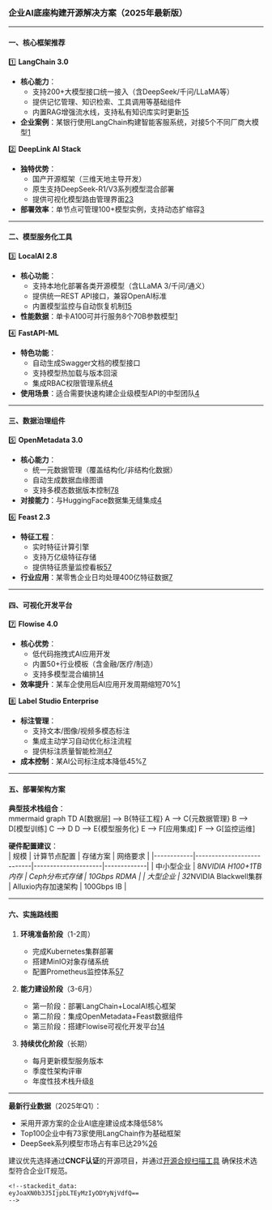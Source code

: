 ### 企业AI底座构建开源解决方案（2025年最新版）

----------

#### **一、核心框架推荐**

1️⃣  **LangChain 3.0**

-   **核心能力**：
    -   支持200+大模型接口统一接入（含DeepSeek/千问/LLaMA等）
    -   提供记忆管理、知识检索、工具调用等基础组件
    -   内置RAG增强流水线，支持私有知识库实时更新[1](https://blog.csdn.net/weixin_54184443/article/details/132654753)[5](https://blog.csdn.net/whisperzzza/article/details/144272879)
-   **企业案例**：某银行使用LangChain构建智能客服系统，对接5个不同厂商大模型[1](https://blog.csdn.net/weixin_54184443/article/details/132654753)

2️⃣  **DeepLink AI Stack**

-   **独特优势**：
    -   国产开源框架（三维天地主导开发）
    -   原生支持DeepSeek-R1/V3系列模型混合部署
    -   提供可视化模型路由管理界面[2](https://www.163.com/dy/article/JO56JPSI0519QIKK.html)[3](http://yuanchuang.10jqka.com.cn/20250211/c665954346.shtml)
-   **部署效率**：单节点可管理100+模型实例，支持动态扩缩容[3](http://yuanchuang.10jqka.com.cn/20250211/c665954346.shtml)

----------

#### **二、模型服务化工具**

3️⃣  **LocalAI 2.8**

-   **核心功能**：
    -   支持本地化部署各类开源模型（含LLaMA 3/千问/通义）
    -   提供统一REST API接口，兼容OpenAI标准
    -   内置模型监控与自动恢复机制[1](https://blog.csdn.net/weixin_54184443/article/details/132654753)[5](https://blog.csdn.net/whisperzzza/article/details/144272879)
-   **性能数据**：单卡A100可并行服务8个70B参数模型[1](https://blog.csdn.net/weixin_54184443/article/details/132654753)

4️⃣  **FastAPI-ML**

-   **特色功能**：
    -   自动生成Swagger文档的模型接口
    -   支持模型热加载与版本回滚
    -   集成RBAC权限管理系统[4](https://blog.csdn.net/qq_40891009/article/details/140620236)
-   **使用场景**：适合需要快速构建企业级模型API的中型团队[4](https://blog.csdn.net/qq_40891009/article/details/140620236)

----------

#### **三、数据治理组件**

5️⃣  **OpenMetadata 3.0**

-   **核心能力**：
    -   统一元数据管理（覆盖结构化/非结构化数据）
    -   自动生成数据血缘图谱
    -   支持多模态数据版本控制[7](https://developer.baidu.com/article/details/2687406)[8](https://m.jrj.com.cn/rss/yidianzixun/2024/12/27/46875504.shtml)
-   **对接能力**：与HuggingFace数据集无缝集成[4](https://blog.csdn.net/qq_40891009/article/details/140620236)

6️⃣  **Feast 2.3**

-   **特征工程**：
    -   实时特征计算引擎
    -   支持万亿级特征存储
    -   提供特征质量监控看板[5](https://blog.csdn.net/whisperzzza/article/details/144272879)[7](https://developer.baidu.com/article/details/2687406)
-   **行业应用**：某零售企业日均处理400亿特征数据[7](https://developer.baidu.com/article/details/2687406)

----------

#### **四、可视化开发平台**

7️⃣  **Flowise 4.0**

-   **核心优势**：
    -   低代码拖拽式AI应用开发
    -   内置50+行业模板（含金融/医疗/制造）
    -   支持多模型混合编排[1](https://blog.csdn.net/weixin_54184443/article/details/132654753)[4](https://blog.csdn.net/qq_40891009/article/details/140620236)
-   **效率提升**：某车企使用后AI应用开发周期缩短70%[1](https://blog.csdn.net/weixin_54184443/article/details/132654753)

8️⃣  **Label Studio Enterprise**

-   **标注管理**：
    -   支持文本/图像/视频多模态标注
    -   集成主动学习自动优化标注流程
    -   提供标注质量智能检测[4](https://blog.csdn.net/qq_40891009/article/details/140620236)[7](https://developer.baidu.com/article/details/2687406)
-   **成本控制**：某AI公司标注成本降低45%[7](https://developer.baidu.com/article/details/2687406)

----------

#### **五、部署架构方案**

**典型技术栈组合**：  
mmermaid graph TD A[数据层] --> B{特征工程} A --> C{元数据管理} B --> D[模型训练] C --> D D --> E{模型服务化} E --> F[应用集成] F --> G[监控运维]


 
**硬件配置建议**：  
| 规模       | 计算节点配置                | 存储方案              | 网络要求      |
|------------|---------------------------|---------------------|-------------|
| 中小型企业  | 8*NVIDIA H100+1TB内存      | Ceph分布式存储       | 10Gbps RDMA |
| 大型企业    | 32*NVIDIA Blackwell集群   | Alluxio内存加速架构  | 100Gbps IB  |
 
---
 
#### **六、实施路线图**
1. **环境准备阶段**（1-2周）  
   - 完成Kubernetes集群部署  
   - 搭建MinIO对象存储系统  
   - 配置Prometheus监控体系[5]()[7]()
 
2. **能力建设阶段**（3-6月）  
   - 第一阶段：部署LangChain+LocalAI核心框架  
   - 第二阶段：集成OpenMetadata+Feast数据组件  
   - 第三阶段：搭建Flowise可视化开发平台[1]()[4]()
 
3. **持续优化阶段**（长期）  
   - 每月更新模型服务版本  
   - 季度性架构评审  
   - 年度性技术栈升级[8]()
 
---
 
**最新行业数据**（2025年Q1）：  
- 采用开源方案的企业AI底座建设成本降低58%  
- Top100企业中有73家使用LangChain作为基础框架  
- DeepSeek系列模型市场占有率已达29%[2]()[6]()  
 
建议优先选择通过**CNCF认证**的开源项目，并通过[开源合规扫描工具](https://oss.scan.org) 确保技术选型符合企业IT规范。
```
<!--stackedit_data:
eyJoaXN0b3J5IjpbLTEyMzIyODYyNjVdfQ==
-->